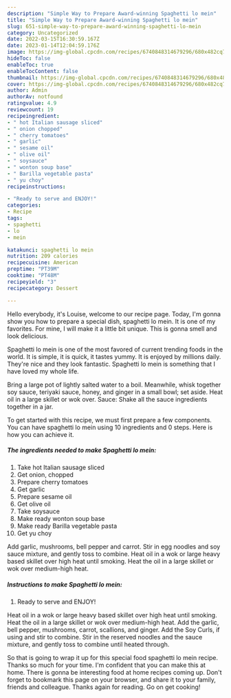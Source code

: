 ```yaml
---
description: "Simple Way to Prepare Award-winning Spaghetti lo mein"
title: "Simple Way to Prepare Award-winning Spaghetti lo mein"
slug: 651-simple-way-to-prepare-award-winning-spaghetti-lo-mein
category: Uncategorized
date: 2022-03-15T16:30:59.167Z
date: 2023-01-14T12:04:59.176Z
image: https://img-global.cpcdn.com/recipes/6740848314679296/680x482cq70/spaghetti-lo-mein-recipe-main-photo.jpg
hideToc: false
enableToc: true
enableTocContent: false
thumbnail: https://img-global.cpcdn.com/recipes/6740848314679296/680x482cq70/spaghetti-lo-mein-recipe-main-photo.jpg
cover: https://img-global.cpcdn.com/recipes/6740848314679296/680x482cq70/spaghetti-lo-mein-recipe-main-photo.jpg
author: Admin
authorAv: notfound
ratingvalue: 4.9
reviewcount: 19
recipeingredient:
- " hot Italian sausage sliced"
- " onion chopped"
- " cherry tomatoes"
- " garlic"
- " sesame oil"
- " olive oil"
- " soysauce"
- " wonton soup base"
- " Barilla vegetable pasta"
- " yu choy"
recipeinstructions:

- "Ready to serve and ENJOY!"
categories:
- Recipe
tags:
- spaghetti
- lo
- mein

katakunci: spaghetti lo mein 
nutrition: 209 calories
recipecuisine: American
preptime: "PT39M"
cooktime: "PT48M"
recipeyield: "3"
recipecategory: Dessert

---
```



Hello everybody, it's Louise, welcome to our recipe page. Today, I'm gonna show you how to prepare a special dish, spaghetti lo mein. It is one of my favorites. For mine, I will make it a little bit unique. This is gonna smell and look delicious.

Spaghetti lo mein is one of the most favored of current trending foods in the world. It is simple, it is quick, it tastes yummy. It is enjoyed by millions daily. They're nice and they look fantastic. Spaghetti lo mein is something that I have loved my whole life.

Bring a large pot of lightly salted water to a boil. Meanwhile, whisk together soy sauce, teriyaki sauce, honey, and ginger in a small bowl; set aside. Heat oil in a large skillet or wok over. Sauce: Shake all the sauce ingredients together in a jar.


To get started with this recipe, we must first prepare a few components. You can have spaghetti lo mein using 10 ingredients and 0 steps. Here is how you can achieve it.

<!--inarticleads1-->

##### The ingredients needed to make Spaghetti lo mein:

1. Take  hot Italian sausage sliced
1. Get  onion, chopped
1. Prepare  cherry tomatoes
1. Get  garlic
1. Prepare  sesame oil
1. Get  olive oil
1. Take  soysauce
1. Make ready  wonton soup base
1. Make ready  Barilla vegetable pasta
1. Get  yu choy


Add garlic, mushrooms, bell pepper and carrot. Stir in egg noodles and soy sauce mixture, and gently toss to combine. Heat oil in a wok or large heavy based skillet over high heat until smoking. Heat the oil in a large skillet or wok over medium-high heat. 

<!--inarticleads2-->

##### Instructions to make Spaghetti lo mein:


1. Ready to serve and ENJOY!

Heat oil in a wok or large heavy based skillet over high heat until smoking. Heat the oil in a large skillet or wok over medium-high heat. Add the garlic, bell pepper, mushrooms, carrot, scallions, and ginger. Add the Soy Curls, if using and stir to combine. Stir in the reserved noodles and the sauce mixture, and gently toss to combine until heated through. 

So that is going to wrap it up for this special food spaghetti lo mein recipe. Thanks so much for your time. I'm confident that you can make this at home. There is gonna be interesting food at home recipes coming up. Don't forget to bookmark this page on your browser, and share it to your family, friends and colleague. Thanks again for reading. Go on get cooking!
